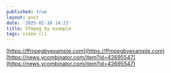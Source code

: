 ```yaml
---
published: true
layout: post
date: '2025-01-16 14:23'
title: FFmpeg by example
tags: video cli 
---
```

[https://ffmpegbyexample.com](https://ffmpegbyexample.com)  
[https://news.ycombinator.com/item?id=42695547](https://news.ycombinator.com/item?id=42695547)
